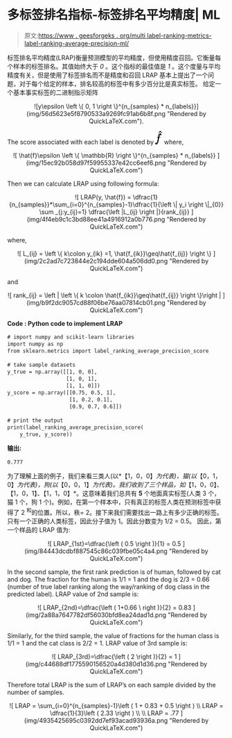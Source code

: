 # 多标签排名指标-标签排名平均精度| ML

> 原文:[https://www . geesforgeks . org/multi label-ranking-metrics-label-ranking-average-precision-ml/](https://www.geeksforgeeks.org/multilabel-ranking-metrics-label-ranking-average-precision-ml/)

标签排名平均精度(LRAP)衡量预测模型的平均精度，但使用精度召回。它衡量每个样本的标签排名。其值始终大于 *0* 。这个指标的最佳值是 *1* 。这个度量与平均精度有关，但是使用了标签排名而不是精度和召回
LRAP 基本上提出了一个问题，对于每个给定的样本，排名较高的标签中有多少百分比是真实标签。
给定一个基本事实标签的二进制指示矩阵

<center>![y\epsilon \left \{ 0, 1 \right \}^{n_{samples} * n_{labels}}](img/56d5623e5f8790533a9269fc91ab6b8f.png "Rendered by QuickLaTeX.com").</center>

The score associated with each label is denoted by ![\hat{f}](img/38285c36748a9ba2a423494fec557473.png "Rendered by QuickLaTeX.com") where,

<center>
![ \hat{f}\epsilon \left \{ \mathbb{R} \right \}^{n_{samples} * n_{labels}} ](img/15ec92b058d97f59955337e42cc6eef6.png "Rendered by QuickLaTeX.com")
</center>

Then we can calculate LRAP using following formula:

<center>
![ LRAP(y, \hat{f}) = \dfrac{1}{n_{samples}}*\sum_{i=0}^{n_{samples}-1}\dfrac{1}{\left \| y_i \right \|_{0}} \sum _{j:y_{ij}=1} \dfrac{\left |L_{ij} \right |}{rank_{ij}} ](img/4f4eb9c1c3bd88ee41a4916912a0b776.png "Rendered by QuickLaTeX.com")
</center>

where,

<center>
![ L_{ij} = \left \{ k\colon y_{ik} =1, \hat{f_{ik}}\geq\hat{f_{ij}} \right \} ](img/2c2ad7c723844e2c194dde604a506dd0.png "Rendered by QuickLaTeX.com")
</center>

and

<center>
![ rank_{ij} = \left | \left \{  k \colon \hat{f_{ik}}\geq\hat{f_{ij}} \right \}\right | ](img/b9f2dc9057cd88f06be76aa07814cb01.png "Rendered by QuickLaTeX.com")
</center>

**Code : Python code to implement LRAP**

```
# import numpy and scikit-learn libraries
import numpy as np
from sklearn.metrics import label_ranking_average_precision_score

# take sample datasets
y_true = np.array([[1, 0, 0], 
                   [1, 0, 1], 
                   [1, 1, 0]])
y_score = np.array([[0.75, 0.5, 1], 
                    [1, 0.2, 0.1],
                    [0.9, 0.7, 0.6]])

# print the output
print(label_ranking_average_precision_score(
    y_true, y_score))
```

**输出:**

```
0.777
```

为了理解上面的例子，我们来看三类人(以*【1，0，0】*为代表)，猫(以*【0，1，0】*为代表)，狗(以*【0，0，1】*为代表)。我们收到了三个样品，如*【1，0，0】、【1，0，1】、【1，1，0】*。这意味着我们总共有 **5** 个地面真实标签(人类 3 个，猫 1 个，狗 1 个)。例如，在第一个样本中，只有真正的标签人类在预测标签中获得了 2 <sup>和</sup>的位置。所以，秩= 2。接下来我们需要找出一路上有多少正确的标签。只有一个正确的人类标签，因此分子值为 1。因此分数变为 1/2 = 0.5。
因此，第一个样品的 LRAP 值为:

<center>
![ LRAP_{1st}=\dfrac{\left ( 0.5 \right )}{1} = 0.5 ](img/84443dcdbf887545c86c039fbe05c4a4.png "Rendered by QuickLaTeX.com")
</center>

In the second sample, the first rank prediction is of human, followed by cat and dog. The fraction for the human is 1/1 = 1 and the dog is 2/3 = 0.66 (number of true label ranking along the way/ranking of dog class in the predicted label).
LRAP value of 2nd sample is:

<center>
![ LRAP_{2nd}=\dfrac{\left ( 1+0.66 \ right )}{2} = 0.83 ](img/2a88a7647782df56030bfd8ea24dad1d.png "Rendered by QuickLaTeX.com")
</center>

Similarly, for the third sample, the value of fractions for the human class is 1/1 = 1 and the cat class is 2/2 = 1\. LRAP value of 3rd sample is:

<center>
![ LRAP_{3rd}=\dfrac{\left ( 2 \right )}{2} = 1 ](img/c44688df1775590156520a4d380d1d36.png "Rendered by QuickLaTeX.com")
</center>

Therefore total LRAP is the sum of LRAP’s on each sample divided by the number of samples.

<center>
![ LRAP =  \sum_{i=0}^{n_{samples}-1}\left ( 1 + 0.83 + 0.5 \right ) \\ LRAP =  \dfrac{1}{3}\left ( 2.33 \right ) \\          \\ LRAP =   .77  ](img/4935425695c0392dd7ef93acad93936a.png "Rendered by QuickLaTeX.com")
</center>
